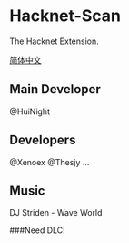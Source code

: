 
# Hacknet-Scan
The Hacknet Extension.

[简体中文](https://github.com/Pr0j3c1X/Hacknet-Scan/wiki/README-中文)

## Main Developer
@HuiNight

## Developers
@Xenoex
@Thesjy
...


## Music
DJ Striden - Wave World

###Need DLC!
